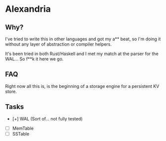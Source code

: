 # Alexandria

## Why?

I've tried to write this in other languages and got my a** beat, 
so I'm doing it without any layer of abstraction or compiler helpers.

It's been tried in both Rust/Haskell and I met my match at the parser for the WAL...
So f**k it here we go.

## FAQ

Right now all this is, is the beginning of a storage engine for a persistent KV store.

## Tasks

- [+] WAL (Sort of... not fully tested)
- [ ] MemTable
- [ ] SSTable